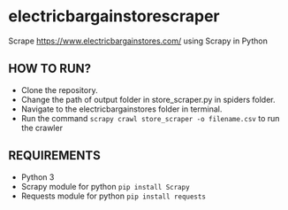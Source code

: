 # electricbargainstorescraper
Scrape https://www.electricbargainstores.com/ using Scrapy in Python

## HOW TO RUN?
- Clone the repository.
- Change the path of output folder in store_scraper.py in spiders folder.
- Navigate to the electricbargainstores folder in terminal.
- Run the command `scrapy crawl store_scraper -o filename.csv` to run the crawler

## REQUIREMENTS
- Python 3
- Scrapy module for python `pip install Scrapy`
- Requests module for python `pip install requests`
